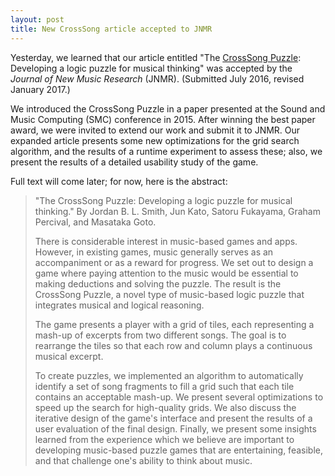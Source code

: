 ```yaml
---
layout: post
title: New CrossSong article accepted to JNMR
---
```


Yesterday, we learned that our article entitled "The [CrossSong Puzzle](https://staff.aist.go.jp/jun.kato/CrossSong/): Developing a logic puzzle for musical thinking" was accepted by the *Journal of New Music Research* (JNMR). (Submitted July 2016, revised January 2017.)

We introduced the CrossSong Puzzle in a paper presented at the Sound and Music Computing (SMC) conference in 2015. After winning the best paper award, we were invited to extend our work and submit it to JNMR. Our expanded article presents some new optimizations for the grid search algorithm, and the results of a runtime experiment to assess these; also, we present the results of a detailed usability study of the game.

Full text will come later; for now, here is the abstract:

> "The CrossSong Puzzle: Developing a logic puzzle for musical thinking." By Jordan B. L. Smith, Jun Kato, Satoru Fukayama, Graham Percival, and Masataka Goto.
>
> There is considerable interest in music-based games and apps. However, in existing games, music generally serves as an accompaniment or as a reward for progress. We set out to design a game where paying attention to the music would be essential to making deductions and solving the puzzle. The result is the CrossSong Puzzle, a novel type of music-based logic puzzle that integrates musical and logical reasoning.
> 
> The game presents a player with a grid of tiles, each representing a mash-up of excerpts from two different songs. The goal is to rearrange the tiles so that each row and column plays a continuous musical excerpt.
> 
> To create puzzles, we implemented an algorithm to automatically identify a set of song fragments to fill a grid such that each tile contains an acceptable mash-up. We present several optimizations to speed up the search for high-quality grids. We also discuss the iterative design of the game's interface and present the results of a user evaluation of the final design. Finally, we present some insights learned from the experience which we believe are important to developing music-based puzzle games that are entertaining, feasible, and that challenge one's ability to think about music.